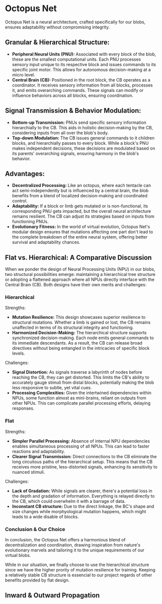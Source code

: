 # Octopus Net

Octopus Net is a neural architecture, crafted specifically for our blobs, ensures adaptability without compromising integrity. 
## Granular & Hierarchical Structure:

-  **Peripheral Neural Units (PNU):** Associated with every block of the blob, these are the smallest computational units. Each PNU processes sensory input unique to its respective block and issues commands to its specific joint motor. This allows for autonomous decision-making at a micro level.
-  **Central Brain (CB):** Positioned in the root block, the CB operates as a coordinator. It receives sensory information from all blocks, processes it, and emits overarching commands. These signals can modify or influence behaviors across all blocks, ensuring coordination.

## Signal Transmission & Behavior Modulation:

- **Bottom-up Transmission:** PNUs send specific sensory information hierarchially to the CB. This aids in holistic decision-making by the CB, considering inputs from all over the blob's body.
- **Top-down Modulation:** The CB issues general commands to it children blocks, and hierarchially passes to every block. While a block's PNU makes independent decisions, these decisions are modulated based on its parents' overarching signals, ensuring harmony in the blob's behavior.

## Advantages:

- **Decentralized Processing:** Like an octopus, where each tentacle can act semi-independently but is influenced by a central brain, the blob benefits from a blend of localized decision-making and coordinated control.
- **Adaptability:** If a block or limb gets mutated or is non-functional, its corresponding PNU gets impacted, but the overall neural architecture remains resilient. The CB can adjust its strategies based on inputs from functioning PNUs.
- **Evolutionary Fitness:** In the world of virtual evolution, Octopus Net's modular design ensures that mutations affecting one part don't lead to the complete breakdown of the entire neural system, offering better survival and adaptability chances.

## Flat vs. Hierarchical: A Comparative Discussion

When we ponder the design of Neural Processing Units (NPU) in our blobs, two structural possibilities emerge: maintaining a hierarchical tree structure or adopting a flattened approach where all NPUs directly interface with the Central Brain (CB). Both designs have their own merits and challenges:

### Hierarchical

Strengths:

- **Mutation Resilience:** This design showcases superior resilience to structural mutations. Whether a limb is gained or lost, the CB remains unaffected in terms of its structural integrity and functioning.
- **Harmonized Decision-Making:** The hierarchical structure supports synchronized decision-making. Each node emits general commands to its immediate descendants. As a result, the CB can release broad directives without being entangled in the intricacies of specific block levels.

Challenges:

- **Signal Distortion:** As signals traverse a labyrinth of nodes before reaching the CB, they can get distorted. This limits the CB's ability to accurately gauge stimuli from distal blocks, potentially making the blob less responsive to subtle, yet vital cues.
- **Processing Complexities:** Given the intertwined dependencies within NPUs, some function almost as mini-brains, reliant on outputs from other NPUs. This can complicate parallel processing efforts, delaying responses.

### Flat

Strengths:

- **Simpler Parallel Processing:** Absence of internal NPU dependencies enables simultaneous processing of all NPUs. This can lead to faster reactions and adaptability.
- **Clearer Signal Transmission:** Direct connections to the CB eliminate the long circuitous paths of the hierarchical setup. This means that the CB receives more pristine, less-distorted signals, enhancing its sensitivity to nuanced stimuli.

Challenges:

- **Lack of Gradation:** While signals are clearer, there's a potential loss in the depth and gradation of information. Everything is relayed directly to the CB, which could overwhelm it with a barrage of data.
- **Inconstant CB structure:** Due to the direct linkage, the BC's shape and size changes while morphyological mutation happens, which might leads to a wide disable of blocks.

### Conclusion & Our Choice

In conclusion, the Octopus Net offers a harmonious blend of decentralization and coordination, drawing inspiration from nature's evolutionary marvels and tailoring it to the unique requirements of our virtual blobs.

While in our situation, we finally choose to use the hierarchical structure since we have the higher prority of mutation resilience for training. Keeping a relatively stable CB structure is essencial to our project regards of other benefits provided by flat design.

## Inward & Outward Propagation

